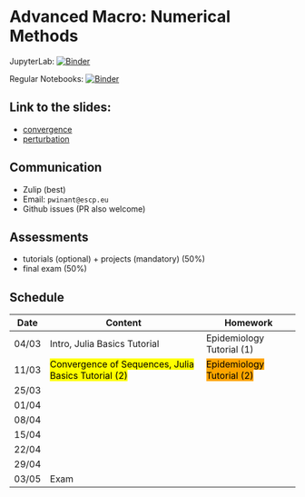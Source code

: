 # Advanced Macro: Numerical Methods

JupyterLab: 
[![Binder](https://mybinder.org/badge_logo.svg)](https://mybinder.org/v2/gh/albop/mie37.git/master?urlpath=lab)

Regular Notebooks:
[![Binder](https://mybinder.org/badge_logo.svg)](https://mybinder.org/v2/gh/albop/mie37.git/master)

## Link to the slides:

- [convergence](http://www.mosphere.fr/mie37/slides/convergence.html)
- [perturbation](http://www.mosphere.fr/mie37/slides/perturbation.html)

## Communication

- Zulip (best)
- Email: `pwinant@escp.eu`
- Github issues (PR also welcome)

## Assessments

- tutorials (optional) + projects (mandatory) (50%)
- final exam (50%)

## Schedule

| Date  | Content                                   | Homework                                                            |
| ----- | ----------------------------------------- | ------------------------------------------------------------------- |
| 04/03 | Intro, Julia Basics Tutorial | Epidemiology Tutorial (1) |
| 11/03 | <mark>Convergence of Sequences, Julia Basics Tutorial (2) </mark>                                         | <mark style="background-color: orange">Epidemiology Tutorial (2)</mark>                                                                    |
| 25/03 |                                           |                                                                     |
| 01/04 |                                           |                                                                     |
| 08/04 |                                           |                                                                     |
| 15/04 |                                           |                                                                     |
| 22/04 |                                           |                                                                     |
| 29/04 |                                           |                                                                     |
| 03/05 | Exam                                      |                                                                     |
